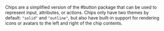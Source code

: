 Chips are a simplified version of the #button package that can be used to
represent input, attributes, or actions. Chips only have two themes by default:
`"solid"` and `"outline"`, but also have built-in support for rendering icons or
avatars to the left and right of the chip contents.
